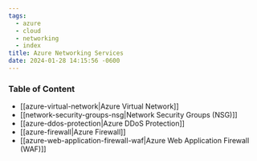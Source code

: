```yaml
---
tags:
  - azure
  - cloud
  - networking
  - index
title: Azure Networking Services
date: 2024-01-28 14:15:56 -0600
---
```


### Table of Content

* [[azure-virtual-network|Azure Virtual Network]]
* [[network-security-groups-nsg|Network Security Groups (NSG)]]
* [[azure-ddos-protection|Azure DDoS Protection]]
* [[azure-firewall|Azure Firewall]]
* [[azure-web-application-firewall-waf|Azure Web Application Firewall (WAF)]]
